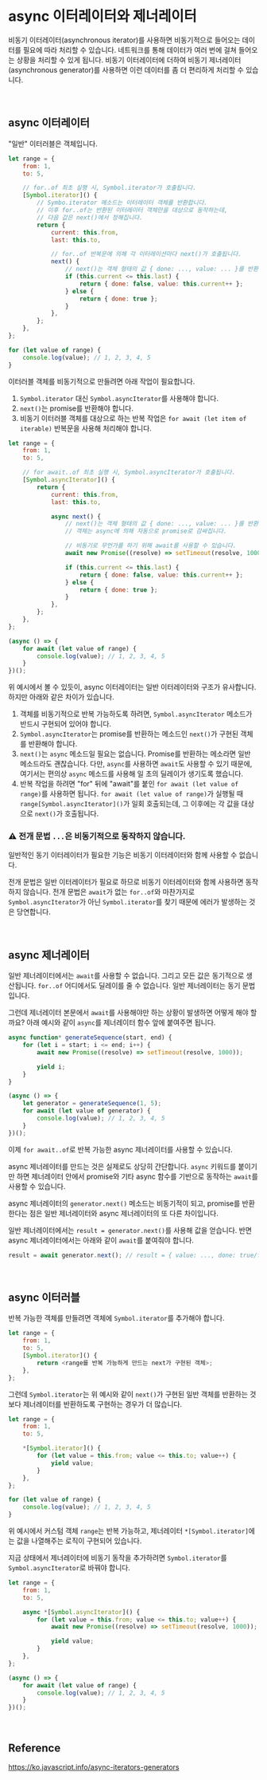 # async 이터레이터와 제너레이터

비동기 이터레이터(asynchronous iterator)를 사용하면 비동기적으로 들어오는 데이터를 필요에 따라 처리할 수 있습니다. 네트워크를 통해 데이터가 여러 번에 걸쳐 들어오는 상황을 처리할 수 있게 됩니다. 비동기 이터레이터에 더하여 비동기 제너레이터(asynchronous generator)를 사용하면 이런 데이터를 좀 더 편리하게 처리할 수 있습니다.

<br>

## async 이터레이터

"일반" 이터러블은 객체입니다.

```javascript
let range = {
    from: 1,
    to: 5,

    // for..of 최초 실행 시, Symbol.iterator가 호출됩니다.
    [Symbol.iterator]() {
        // Symbo.iterator 메소드는 이터레이터 객체를 반환합니다.
        // 이후 for..of는 반환된 이터레이터 객체만을 대상으로 동작하는데,
        // 다음 값은 next()에서 정해집니다.
        return {
            current: this.from,
            last: this.to,

            // for..of 반복문에 의해 각 이터레이션마다 next()가 호출됩니다.
            next() {
                // next()는 객체 형태의 값 { done: ..., value: ... }를 반환합니다.
                if (this.current <= this.last) {
                    return { done: false, value: this.current++ };
                } else {
                    return { done: true };
                }
            },
        };
    },
};

for (let value of range) {
    console.log(value); // 1, 2, 3, 4, 5
}
```

이터러블 객체를 비동기적으로 만들려면 아래 작업이 필요합니다.

1. `Symbol.iterator` 대신 `Symbol.asyncIterator`를 사용해야 합니다.
2. `next()`는 promise를 반환해야 합니다.
3. 비동기 이터러블 객체를 대상으로 하는 반복 작업은 `for await (let item of iterable)` 반복문을 사용해 처리해야 합니다.

```javascript
let range = {
    from: 1,
    to: 5,

    // for await..of 최초 실행 시, Symbol.asyncIterator가 호출됩니다.
    [Symbol.asyncIterator]() {
        return {
            current: this.from,
            last: this.to,

            async next() {
                // next()는 객체 형태의 값 { done: ..., value: ... }를 반환합니다.
                // 객체는 async에 의해 자동으로 promise로 감싸집니다.

                // 비동기로 무언가를 하기 위해 await를 사용할 수 있습니다.
                await new Promise((resolve) => setTimeout(resolve, 1000));

                if (this.current <= this.last) {
                    return { done: false, value: this.current++ };
                } else {
                    return { done: true };
                }
            },
        };
    },
};

(async () => {
    for await (let value of range) {
        console.log(value); // 1, 2, 3, 4, 5
    }
})();
```

위 예시에서 볼 수 있듯이, async 이터레이터는 일반 이터레이터와 구조가 유사합니다. 하지만 아래와 같은 차이가 있습니다.

1. 객체를 비동기적으로 반복 가능하도록 하려면, `Symbol.asyncIterator` 메소드가 반드시 구현되어 있어야 합니다.
2. `Symbol.asyncIterator`는 promise를 반환하는 메소드인 `next()`가 구현된 객체를 반환해야 합니다.
3. `next()`는 `async` 메소드일 필요는 없습니다. Promise를 반환하는 메소라면 일반 메소드라도 괜찮습니다. 다만, `async`를 사용하면 `await`도 사용할 수 있기 때문에, 여기서는 편의상 `async` 메소드를 사용해 일 초의 딜레이가 생기도록 했습니다.
4. 반복 작업을 하려면 "for" 뒤에 "await"를 붙인 `for await (let value of range)`를 사용하면 됩니다. `for await (let value of range)`가 실행될 때 `range[Symbol.asyncIterator]()`가 일회 호출되는데, 그 이후에는 각 값을 대상으로 `next()`가 호출됩니다.

### ⚠️ 전개 문법 `...`은 비동기적으로 동작하지 않습니다.

일반적인 동기 이터레이터가 필요한 기능은 비동기 이터레이터와 함께 사용할 수 없습니다.

전개 문법은 일반 이터레이터가 필요로 하므로 비동기 이터레이터와 함께 사용하면 동작하지 않습니다. 전개 문법은 `await`가 없는 `for..of`와 마찬가지로 `Symbol.asyncIterator`가 아닌 `Symbol.iterator`를 찾기 때문에 에러가 발생하는 것은 당연합니다.

<br>

## async 제너레이터

일반 제너레이터에서는 `await`를 사용할 수 없습니다. 그리고 모든 값은 동기적으로 생산됩니다. `for..of` 어디에서도 딜레이를 줄 수 없습니다. 일반 제너레이터는 동기 문법입니다.

그런데 제너레이터 본문에서 `await`를 사용해야만 하는 상황이 발생하면 어떻게 해야 할까요? 아래 예시와 같이 `async`를 제너레이터 함수 앞에 붙여주면 됩니다.

```javascript
async function* generateSequence(start, end) {
    for (let i = start; i <= end; i++) {
        await new Promise((resolve) => setTimeout(resolve, 1000));

        yield i;
    }
}

(async () => {
    let generator = generateSequence(1, 5);
    for await (let value of generator) {
        console.log(value); // 1, 2, 3, 4, 5
    }
})();
```

이제 `for await..of`로 반복 가능한 async 제너레이터를 사용할 수 있습니다.

async 제너레이터를 만드는 것은 실제로도 상당히 간단합니다. `async` 키워드를 붙이기만 하면 제너레이터 안에서 promise와 기타 async 함수를 기반으로 동작하는 `await`를 사용할 수 있습니다.

async 제너레이터의 `generator.next()` 메소드는 비동기적이 되고, promise를 반환한다는 점은 일반 제너레이터와 async 제너레이터의 또 다른 차이입니다.

일반 제너레이터에서는 `result = generator.next()`를 사용해 값을 얻습니다. 반면 async 제너레이터에서는 아래와 같이 `await`를 붙여줘야 합니다.

```javascript
result = await generator.next(); // result = { value: ..., done: true/false }
```

<br>

## async 이터러블

반복 가능한 객체를 만들려면 객체에 `Symbol.iterator`를 추가해야 합니다.

```javascript
let range = {
    from: 1,
    to: 5,
    [Symbol.iterator]() {
        return <range를 반복 가능하게 만드는 next가 구현된 객체>;
    },
};
```

그런데 `Symbol.iterator`는 위 예시와 같이 `next()`가 구현된 일반 객체를 반환하는 것보다 제너레이터를 반환하도록 구현하는 경우가 더 많습니다.

```javascript
let range = {
    from: 1,
    to: 5,

    *[Symbol.iterator]() {
        for (let value = this.from; value <= this.to; value++) {
            yield value;
        }
    },
};

for (let value of range) {
    console.log(value); // 1, 2, 3, 4, 5
}
```

위 예시에서 커스텀 객체 `range`는 반복 가능하고, 제너레이터 `*[Symbol.iterator]`에는 값을 나열해주는 로직이 구현되어 있습니다.

지금 상태에서 제너레이터에 비동기 동작을 추가하려면 `Symbol.iterator`를 `Symbol.asyncIterator`로 바꿔야 합니다.

```javascript
let range = {
    from: 1,
    to: 5,

    async *[Symbol.asyncIterator]() {
        for (let value = this.from; value <= this.to; value++) {
            await new Promise((resolve) => setTimeout(resolve, 1000));

            yield value;
        }
    },
};

(async () => {
    for await (let value of range) {
        console.log(value); // 1, 2, 3, 4, 5
    }
})();
```

<br>

## Reference

https://ko.javascript.info/async-iterators-generators
